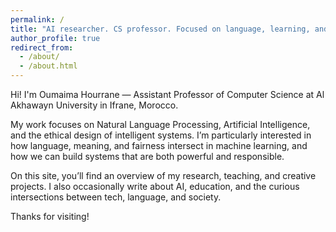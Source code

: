 ```yaml
---
permalink: /
title: "AI researcher. CS professor. Focused on language, learning, and intelligent systems."
author_profile: true
redirect_from: 
  - /about/
  - /about.html
---
```


Hi! I'm Oumaima Hourrane — Assistant Professor of Computer Science at Al Akhawayn University in Ifrane, Morocco.

My work focuses on Natural Language Processing, Artificial Intelligence, and the ethical design of intelligent systems. I’m particularly interested in how language, meaning, and fairness intersect in machine learning, and how we can build systems that are both powerful and responsible.

On this site, you’ll find an overview of my research, teaching, and creative projects. I also occasionally write about AI, education, and the curious intersections between tech, language, and society.

Thanks for visiting!
